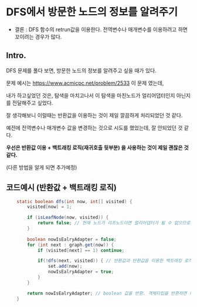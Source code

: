 # DFS에서 방문한 노드의 정보를 알려주기

- 결론 : DFS 함수의 retrun값을 이용한다. 전역변수나 매개변수를 이용하려고 하면 꼬이려는 경우가 많다.

## Intro.

DFS 문제를 풀다 보면, 방문한 노드의 정보를 알려주고 싶을 때가 있다.

문제 예시는 https://www.acmicpc.net/problem/2533  이 문제 였는데, 

내가 하고싶었던 것은, 탐색을 마치고나서 이 탐색을 마친노드가 얼리어댑터인지 아닌지를 전달해주고 싶었다.

잘 생각해보니 이럴때는 반환값을 이용하는 것이 제일 깔끔하게 처리되었던 것 같다.

예전에 전역변수나 매개변수 값을 변경하는 것으로 시도를 했었는데, 잘 안되었던 것 같다.

**우선은 반환값 이용 + 백트래킹 로직(재귀호출 뒷부분) 을 사용하는 것이 제일 괜찮은 것 같다.**

(다른 방법을 알게 되면 추가예정)

## 코드예시 (반환값 + 백트래킹 로직)

```java
    static boolean dfs(int now, int[] visited) {
        visited[now] = 1;

        if (isLeafNode(now, visited)) {
            return false; // 현재 노드가 리프노드이면 얼리어댑터가 될 수 없으므로, false 를 반환한다.
        }
        
        boolean nowIsEalryAdapter = false;
        for (int next : graph.get(now)) {  
            if (visited[next] == 1) continue;

            if(!dfs(next, visited)) { // 반환값과 반환값을 이용한 백트래킹 로직
                set.add(now);
                nowIsEalryAdapter = true;
            } 
        }

        return nowIsEalryAdapter; // boolean 값을 반환. 객체타입을 반환하면 더 할 수 있는것이 많아질 듯 하다.
    }
```

